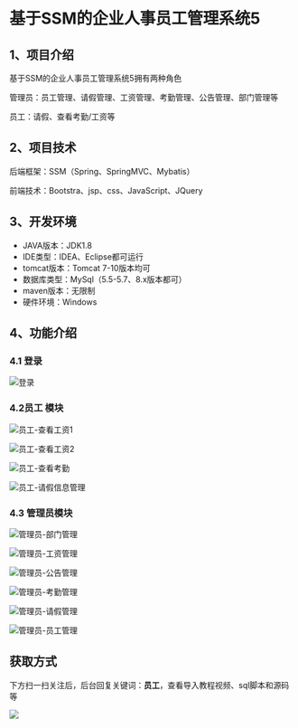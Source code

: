 # 基于SSM的企业人事员工管理系统5



## 1、项目介绍

基于SSM的企业人事员工管理系统5拥有两种角色

管理员：员工管理、请假管理、工资管理、考勤管理、公告管理、部门管理等

员工：请假、查看考勤/工资等


## 2、项目技术

后端框架：SSM（Spring、SpringMVC、Mybatis）

前端技术：Bootstra、jsp、css、JavaScript、JQuery

## 3、开发环境

- JAVA版本：JDK1.8
- IDE类型：IDEA、Eclipse都可运行
- tomcat版本：Tomcat 7-10版本均可
- 数据库类型：MySql（5.5-5.7、8.x版本都可） 
- maven版本：无限制
- 硬件环境：Windows


## 4、功能介绍

### 4.1 登录

![登录](https://www.codeshop.fun/Typora-Images/202311152159672.jpg)

### 4.2员工 模块

![员工-查看工资1](https://www.codeshop.fun/Typora-Images/202311152159856.jpg)

![员工-查看工资2](https://www.codeshop.fun/Typora-Images/202311152159869.jpg)

![员工-查看考勤](https://www.codeshop.fun/Typora-Images/202311152159902.jpg)

![员工-请假信息管理](https://www.codeshop.fun/Typora-Images/202311152159894.jpg)


### 4.3 管理员模块

![管理员-部门管理](https://www.codeshop.fun/Typora-Images/202311152159816.jpg)

![管理员-工资管理](https://www.codeshop.fun/Typora-Images/202311152159829.jpg)

![管理员-公告管理](https://www.codeshop.fun/Typora-Images/202311152159870.jpg)

![管理员-考勤管理](https://www.codeshop.fun/Typora-Images/202311152159907.jpg)

![管理员-请假管理](https://www.codeshop.fun/Typora-Images/202311152159922.jpg)

![管理员-员工管理](https://www.codeshop.fun/Typora-Images/202311152159885.jpg)



## 获取方式

下方扫一扫关注后，后台回复关键词：**员工**，查看导入教程视频、sql脚本和源码等

 ![](https://www.codeshop.fun/Typora-Images/202205281253739.png)
